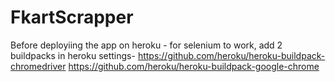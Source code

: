 # FkartScrapper

Before deployiing the app on heroku - for selenium to work, add 2 buildpacks in heroku settings- 
https://github.com/heroku/heroku-buildpack-chromedriver
https://github.com/heroku/heroku-buildpack-google-chrome
